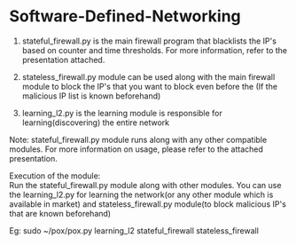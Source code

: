 # Software-Defined-Networking


1) stateful_firewall.py is the main firewall program that blacklists the IP's based on counter and time thresholds. For more information, refer to the presentation attached.

2) stateless_firewall.py module can be used along with the main firewall module to block the IP's that you want to block even before the (If the malicious IP list is known beforehand)

3) learning_l2.py is the learning module is responsible for learning(discovering) the entire network

Note: stateful_firewall.py module runs along with any other compatible modules.
For more information on usage, please refer to the attached presentation.

Execution of the module:  
Run the stateful_firewall.py module along with other modules. You can use the learning_l2.py for learning the network(or any other module which is available in market) and stateless_firewall.py module(to block malicious IP's that are known beforehand) 
  
  Eg: sudo ~/pox/pox.py learning_l2 stateful_firewall stateless_firewall
 
